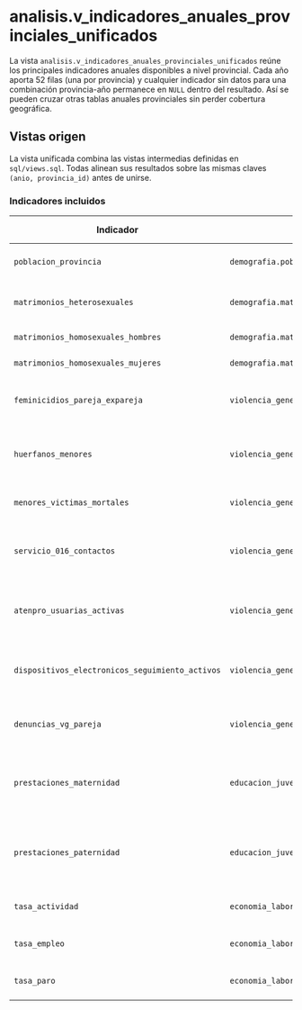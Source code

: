 # analisis.v_indicadores_anuales_provinciales_unificados

La vista `analisis.v_indicadores_anuales_provinciales_unificados` reúne los principales indicadores anuales disponibles a nivel provincial. Cada año aporta 52 filas (una por provincia) y cualquier indicador sin datos para una combinación provincia-año permanece en `NULL` dentro del resultado. Así se pueden cruzar otras tablas anuales provinciales sin perder cobertura geográfica.

## Vistas origen

La vista unificada combina las vistas intermedias definidas en `sql/views.sql`. Todas alinean sus resultados sobre las mismas claves `(anio, provincia_id)` antes de unirse.

### Indicadores incluidos

| Indicador | Tabla | Vista intermedia | Lógica de agregación | Periodo temporal |
| --- | --- | --- | --- | --- |
| `poblacion_provincia` | `demografia.poblacion_municipios` | `analisis.v_poblacion_provincial` | Suma de la población municipal de mujeres y hombres | 1996-2024 |
| `matrimonios_heterosexuales` | `demografia.matrimonios_heterosexuales` | `analisis.v_matrimonios_heterosexuales_anual` | Suma de matrimonios con `estado_civil_anterior = 'Total'` | 1975-2023 |
| `matrimonios_homosexuales_hombres` | `demografia.matrimonios_homosexuales` | `analisis.v_matrimonios_homosexuales_anual` | Suma de matrimonios entre hombres | 2005-2023 |
| `matrimonios_homosexuales_mujeres` | `demografia.matrimonios_homosexuales` | `analisis.v_matrimonios_homosexuales_anual` | Suma de matrimonios entre mujeres | 2005-2023 |
| `feminicidios_pareja_expareja` | `violencia_genero.feminicidios_pareja_expareja` | `analisis.v_feminicidios_pareja_expareja_anual` | Suma de casos registrados (se rellenan ceros cuando no hay registros) | 2003-2024 |
| `huerfanos_menores` | `violencia_genero.feminicidios_pareja_expareja` | `analisis.v_feminicidios_pareja_expareja_anual` | Suma de menores huérfanos (disponible desde 2013; años previos quedan en `NULL`) | 2013-2024 |
| `menores_victimas_mortales` | `violencia_genero.menores_victimas_mortales` | `analisis.v_menores_victimas_mortales_anual` | Suma de víctimas (se rellenan ceros cuando no hay registros) | 2013-2024 |
| `servicio_016_contactos` | `violencia_genero.servicio_016` | `analisis.v_servicio_016_anual` | Suma de llamadas, WhatsApp, emails y chats (se rellenan ceros cuando no hay registros) | 2008-2024 |
| `atenpro_usuarias_activas` | `violencia_genero.usuarias_atenpro` | `analisis.v_atenpro_usuarias_activas_anual` | Medición de diciembre (valor de final de año; los años sin dato quedan en `NULL`) | 2005-2024 |
| `dispositivos_electronicos_seguimiento_activos` | `violencia_genero.dispositivos_electronicos_seguimiento` | `analisis.v_dispositivos_electronicos_seguimiento_anual` | Medición de diciembre (valor de final de año; los años sin dato quedan en `NULL`) | 2009-2024 |
| `denuncias_vg_pareja` | `violencia_genero.denuncias_vg_pareja` | `analisis.v_denuncias_vg_pareja_anual` | Suma de denuncias (se rellenan ceros cuando no hay registros) | 2009-2024 |
| `prestaciones_maternidad` | `educacion_juventud.prestaciones_maternidad_paternidad` | `analisis.v_prestaciones_maternidad_paternidad_anual` | Suma de prestaciones de maternidad (`percibidas_madre` + `percibidas_padre` cuando `tipo = 'Maternidad'`) | 2002-2019 |
| `prestaciones_paternidad` | `educacion_juventud.prestaciones_maternidad_paternidad` | `analisis.v_prestaciones_maternidad_paternidad_anual` | Suma de prestaciones de paternidad (`percibidas_padre` cuando `tipo = 'Paternidad'`; `NULL` antes de 2007) | 2007-2019 |
| `tasa_actividad` | `economia_laboral.tasa_actividad_paro_empleo_provincias` | `analisis.v_tasa_actividad_paro_empleo_anual` | Promedio de los cuatro totales trimestrales del año | 2002-2024 |
| `tasa_empleo` | `economia_laboral.tasa_actividad_paro_empleo_provincias` | `analisis.v_tasa_actividad_paro_empleo_anual` | Promedio de los cuatro totales trimestrales del año | 2002-2024 |
| `tasa_paro` | `economia_laboral.tasa_actividad_paro_empleo_provincias` | `analisis.v_tasa_actividad_paro_empleo_anual` | Promedio de los cuatro totales trimestrales del año | 2002-2024 |
